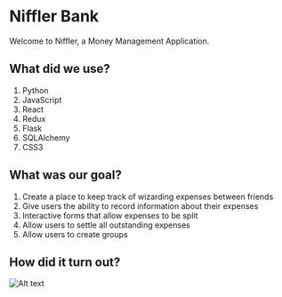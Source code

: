 # Niffler Bank

Welcome to Niffler, a Money Management Application.

## What did we use?

1. Python
2. JavaScript
3. React
4. Redux
5. Flask
6. SQLAlchemy
7. CSS3

## What was our goal?

1. Create a place to keep track of wizarding expenses between friends
2. Give users the ability to record information about their expenses
3. Interactive forms that allow expenses to be split
4. Allow users to settle all outstanding expenses
5. Allow users to create groups

## How did it turn out?
![Alt text](https://aa-niffler.herokuapp.com/)
